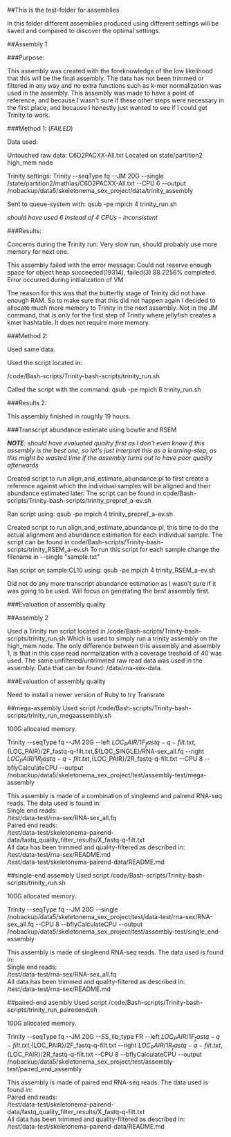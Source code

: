 ##This is the test-folder for assemblies

In this folder different assemblies produced using different settings will be saved and compared to discover the optimal settings.

##Assembly 1

###Purpose:

This assembly was created with the foreknowledge of the low likelihood that this will be the final assembly. The data has not been trimmed or filtered in any way and no extra functions such as k-mer normalization was used in the assembly. This assembly was made to have a point of reference, and because I wasn't sure if these other steps were necessary in the first place, and because I honestly just wanted to see if I could get Trinity to work.


###Method 1: (*FAILED*)

Data used:

Untouched raw data: 
C6D2PACXX-All.txt
Located on state/partition2 	high_mem node

Trinity settings:
Trinity --seqType fq --JM 20G --single /state/partition2/mathias/C6D2PACXX-All.txt
 --CPU 6 --output /nobackup/data5/skeletonema_sex_project/data/trinity_assembly

Sent to queue-system with:
qsub -pe mpich 4 trinity_run.sh

_should have used 6 instead of 4 CPUs - inconsistent_

###Results:

Concerns during the Trinity run: Very slow run, should probably use more memory for next one.

This assembly failed with the error message:
Could not reserve enough space for object heap
succeeded(19314), failed(3)   88.2256% completed.    Error occurred during initialization of VM

The reason for this was that the butterfly stage of Trinity did not have enough RAM. So to make sure that this did not happen again I decided to allocate much more memory to Trinity in the next assembly. Not in the JM command, that is only for the first step of Trinity where jellyfish creates a kmer hashtable. It does not require more memory.

###Method 2:

Used same data.

Used the script located in:

/code/Bash-scripts/Trinity-bash-scripts/trinity_run.sh

Called the script with the command:
qsub -pe mpich 6 trinity_run.sh


###Results 2:

This assembly finished in roughly 19 hours.

###Transcript abundance estimate using bowtie and RSEM

_**NOTE**: should have evaluated quality first as I don't even know if this assembly is the best one, so let's just interpret this as a learning-step, as this might be wasted time if the assembly turns out to have poor quality afterwards_

Created script to run align_and_estimate_abundance.pl to first create a reference against which the individual samples will be aligned and their abundance estimated later.
The script can be found in code/Bash-scripts/Trinity-bash-scripts/trinity_prepref_a-ev.sh

Ran script using:
qsub -pe mpich 4 trinity_prepref_a-ev.sh

Created script to run align_and_estimate_abundance.pl, this time to do the actual alignment and abundance estimation for each individual sample. 
The script can be found in code/Bash-scripts/Trinity-bash-scripts/trinity_RSEM_a-ev.sh
To run this script for each sample change the filename in --single "sample.txt"

Ran script on sample:CL10 using:
qsub -pe mpich 4 trinity_RSEM_a-ev.sh

Did not do any more transcript abundance estimation as I wasn't sure if it was going to be used. Will focus on generating the best assembly first. 

###Evaluation of assembly quality

##Assembly 2

Used a Trinity run script located in /code/Bash-scripts/Trinity-bash-scripts/trinity_run.sh
Which is used to simply run a trinity assembly on the high_mem node.
The only difference between this assembly and assembly 1, is that in this case read normalization with a coverage treshold of 40 was used.
The same unfiltered/untrimmed raw read data was used in the assembly. Data that can be found:
/data/rna-sex-data.

###Evaluation of assembly quality

Need to install a newer version of Ruby to try Transrate

##mega-assembly
Used script /code/Bash-scripts/Trinity-bash-scripts/trinity_run_megaassembly.sh

100G allocated memory.

Trinity --seqType fq --JM 20G --left ${LOC_PAIR}/1F_fastq-q-filt.txt,${LOC_PAIR}/2F_fastq-q-filt.txt,${LOC_SINGLE}/RNA-sex_all.fq --right ${LOC_PAIR}/1R_fastq-q-filt.txt,${LOC_PAIR}/2R_fastq-q-filt.txt --CPU 8 --
bflyCalculateCPU --output /nobackup/data5/skeletonema_sex_project/test/assembly-test/mega-assembly

This assembly is made of a combination of singleend and pairend RNA-seq reads. The data used is found in:  
Single end reads:   
/test/data-test/rna-sex/RNA-sex_all.fq   
Paired end reads:   
/test/data-test/skeletonema-pairend-data/fastq_quality_filter_results/X_fastq-q-filt.txt  
All data has been trimmed and quality-filtered as described in:   
/test/data-test/rna-sex/README.md  
/test/data-test/skeletonema-pairend-data/README.md

##single-end assembly
Used script /code/Bash-scripts/Trinity-bash-scripts/trinity_run.sh

100G allocated memory.

Trinity --seqType fq --JM 20G --single /nobackup/data5/skeletonema_sex_project/test/data-test/rna-sex/RNA-sex_all.fq --CPU 8 --bflyCalculateCPU --output /nobackup/data5/skeletonema_sex_project/test/assembly-test/single_end-assembly

This assembly is made of singleend RNA-seq reads. The data used is found in:  
Single end reads:   
/test/data-test/rna-sex/RNA-sex_all.fq   
All data has been trimmed and quality-filtered as described in:   
/test/data-test/rna-sex/README.md  


##paired-end asembly
Used script /code/Bash-scripts/Trinity-bash-scripts/trinity_run_pairedend.sh

100G allocated memory.

Trinity --seqType fq --JM 20G --SS_lib_type FR --left ${LOC_PAIR}/1F_fastq-q-filt.txt,${LOC_PAIR}/2F_fastq-q-filt.txt --right ${LOC_PAIR}/1R_fastq-q-filt.txt,${LOC_PAIR}/2R_fastq-q-filt.txt --CPU 8 --bflyCalculateCPU --output /nobackup/data5/skeletonema_sex_project/test/assembly-test/paired_end_assembly

This assembly is made of paired end RNA-seq reads. The data used is found in:  
Paired end reads:   
/test/data-test/skeletonema-pairend-data/fastq_quality_filter_results/X_fastq-q-filt.txt  
All data has been trimmed and quality-filtered as described in:   
/test/data-test/skeletonema-pairend-data/README.md





